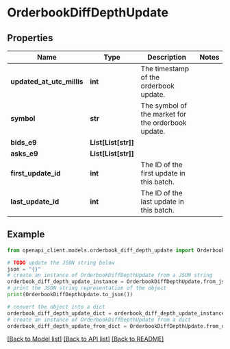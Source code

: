 # OrderbookDiffDepthUpdate


## Properties

Name | Type | Description | Notes
------------ | ------------- | ------------- | -------------
**updated_at_utc_millis** | **int** | The timestamp of the orderbook update. | 
**symbol** | **str** | The symbol of the market for the orderbook update. | 
**bids_e9** | **List[List[str]]** |  | 
**asks_e9** | **List[List[str]]** |  | 
**first_update_id** | **int** | The ID of the first update in this batch. | 
**last_update_id** | **int** | The ID of the last update in this batch. | 

## Example

```python
from openapi_client.models.orderbook_diff_depth_update import OrderbookDiffDepthUpdate

# TODO update the JSON string below
json = "{}"
# create an instance of OrderbookDiffDepthUpdate from a JSON string
orderbook_diff_depth_update_instance = OrderbookDiffDepthUpdate.from_json(json)
# print the JSON string representation of the object
print(OrderbookDiffDepthUpdate.to_json())

# convert the object into a dict
orderbook_diff_depth_update_dict = orderbook_diff_depth_update_instance.to_dict()
# create an instance of OrderbookDiffDepthUpdate from a dict
orderbook_diff_depth_update_from_dict = OrderbookDiffDepthUpdate.from_dict(orderbook_diff_depth_update_dict)
```
[[Back to Model list]](../README.md#documentation-for-models) [[Back to API list]](../README.md#documentation-for-api-endpoints) [[Back to README]](../README.md)


